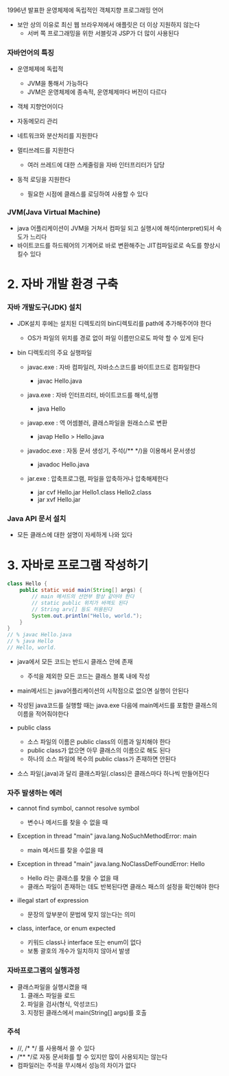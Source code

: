 
1996년 발표한 운영체제에 독립적인 객체지향 프로그래밍 언어

- 보안 상의 이유로 최신 웹 브라우져에서 애플릿은 더 이상 지원하지 않는다
    - 서버 쪽 프로그래밍을 위한 서블릿과 JSP가 더 많이 사용된다

### 자바언어의 특징
- 운영체제에 독립적
    - JVM을 통해서 가능하다
    - JVM은 운영체제에 종속적, 운영체제마다 버전이 다르다

- 객체 지향언어이다
- 자동메모리 관리
- 네트워크와 분산처리를 지원한다
- 멀티쓰레드를 지원한다
    - 여러 쓰레드에 대한 스케줄링을 자바 인터프리터가 담당

- 동적 로딩을 지원한다
    - 필요한 시점에 클래스를 로딩하여 사용할 수 있다

### JVM(Java Virtual Machine)
- java 어플리케이션이 JVM을 거쳐서 컴파일 되고 실행시에 해석(interpret)되서 속도가 느리다
- 바이트코드를 하드웨어의 기계어로 바로 변환해주는 JIT컴파일로로 속도를 향상시킬수 있다

# 2. 자바 개발 환경 구축
### 자바 개발도구(JDK) 설치
- JDK설치 후에는 설치된 디렉토리의 bin디렉토리를 path에 추가해주어야 한다
    - OS가 파일의 위치를 경로 없이 파일 이름만으로도 파악 할 수 있게 된다

- bin 디렉토리의 주요 실행파일
    - javac.exe : 자바 컴파일러, 자바소스코드를 바이트코드로 컴파일한다
        - javac Hello.java
    
    - java.exe : 자바 인터프리터, 바이트코드를 해석,실행
        - java Hello
    
    - javap.exe : 역 어셈블러, 클래스파일을 원래소스로 변환
        - javap Hello > Hello.java

    - javadoc.exe : 자동 문서 생성기, 주석(/** */)을 이용해서 문서생성
        - javadoc Hello.java
    
    - jar.exe : 압축프로그램, 파일을 압축하거나 압축해제한다
        - jar cvf Hello.jar Hello1.class Hello2.class
        - jar xvf Hello.jar

### Java API 문서 설치
- 모든 클래스에 대한 설명이 자세하게 나와 있다

# 3. 자바로 프로그램 작성하기
``` java
class Hello {
    public static void main(String[] args) {
        // main 메서드의 선언부 항상 같아야 한다
        // static public 위치가 바껴도 된다
        // String arv[] 등도 허용된다
        System.out.println("Hello, world.");
    }
}
// % javac Hello.java
// % java Hello
// Hello, world.
```
- java에서 모든 코드는 반드시 클래스 안에 존재
    - 주석을 제외한 모든 코드는 클래스 블록 내에 작성

- main메서드는 java어플리케이션의 시작점으로 없으면 실행이 안된다
- 작성된 java코드를 실행할 때는 java.exe 다음에 main메서드를 포함한 클래스의 이름을 적어줘야한다 

- public class
    - 소스 파일의 이름은 public class의 이름과 일치해야 한다
    - public class가 없으면 아무 클래스의 이름으로 해도 된다
    - 하나의 소스 파일에 복수의 public class가 존재하면 안된다

- 소스 파일(.java)과 달리 클래스파일(.class)은 클래스마다 하나씩 만들어진다

### 자주 발생하는 에러
- cannot find symbol, cannot resolve symbol
    - 변수나 메서드를 찾을 수 없을 때

- Exception in thread "main" java.lang.NoSuchMethodError: main
    - main 메서드를 찾을 수없을 때

- Exception in thread "main" java.lang.NoClassDefFoundError: Hello
    - Hello 라는 클래스를 찾을 수 없을 때
    - 클래스 파일이 존재하는 데도 반복된다면 클래스 패스의 설정을 확인해야 한다

- illegal start of expression
    - 문장의 앞부분이 문법에 맞지 않는다는 의미

- class, interface, or enum expected
    - 키워드 class나 interface 또는 enum이 없다
    - 보통 괄호의 개수가 일치하지 않아서 발생

### 자바프로그램의 실행과정
- 클래스파일을 실행시켰을 때
    1. 클래스 파일을 로드
    2. 파일을 검사(형식, 악성코드)
    3. 지정된 클래스에서 main(String[] args)를 호출

### 주석
- //, /* */ 를 사용해서 쓸 수 있다
- /** */로 자동 문서화를 할 수 있지만 많이 사용되지는 않는다
- 컴파일러는 주석을 무시해서 성능의 차이가 없다
